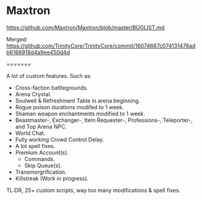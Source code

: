 Maxtron
=======

https://github.com/Maxtron/Maxtron/blob/master/BUGLIST.md

Merged:
https://github.com/TrinityCore/TrinityCore/commit/16074667c074131476adb6166918d4a9ee450d4d

=======

A lot of custom features.
 Such as:
  - Cross-faction battlegrounds.
  - Arena Crystal.
  - Soulwell & Refreshment Table in arena beginning.
  - Rogue poison durations modifed to 1 week.
  - Shaman weapon enchantments modified to 1 week.
  - Beastmaster-, Exchanger-, Item Requester-, Professions-, Teleporter-, and Top Arena NPC.
  - World Chat.
  - Fully working Crowd Control Delay.
  - A lot spell fixes.
  - Premium Account(s).
    - Commands.
    - Skip Queue(s).
  - Transmorgrification.
  - Killstreak (Work in progress).

 TL:DR, 25+ custom scripts, way too many modifications & spell fixes.
